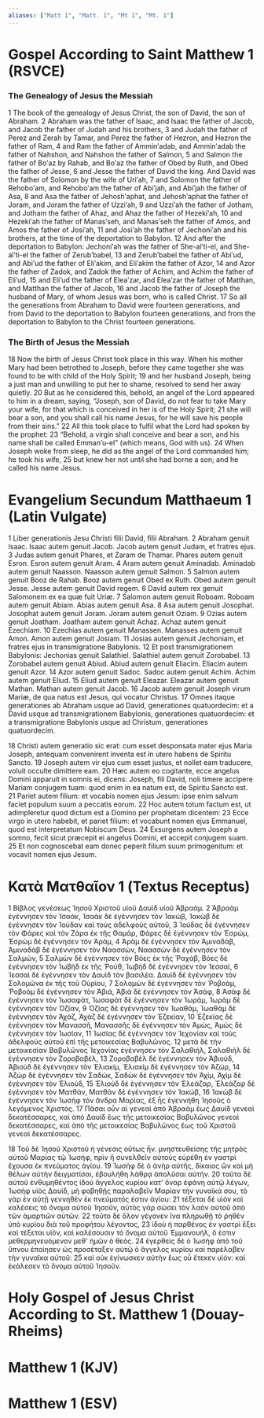 ```yaml
---
aliases: ["Matt 1", "Matt. 1", "Mt 1", "Mt. 1"]
---
```



# Gospel According to Saint Matthew 1 (RSVCE)

### The Genealogy of Jesus the Messiah
1 The book of the genealogy of Jesus Christ, the son of David, the son of Abraham.
2 Abraham was the father of Isaac, and Isaac the father of Jacob, and Jacob the father of Judah and his brothers,
3 and Judah the father of Perez and Zerah by Tamar, and Perez the father of Hezron, and Hezron the father of Ram,
4 and Ram the father of Amminʹadab, and Amminʹadab the father of Nahshon, and Nahshon the father of Salmon,
5 and Salmon the father of Boʹaz by Rahab, and Boʹaz the father of Obed by Ruth, and Obed the father of Jesse,
6 and Jesse the father of David the king. And David was the father of Solomon by the wife of Uriʹah,
7 and Solomon the father of Rehoboʹam, and Rehoboʹam the father of Abiʹjah, and Abiʹjah the father of Asa,
8 and Asa the father of Jehoshʹaphat, and Jehoshʹaphat the father of Joram, and Joram the father of Uzziʹah,
9 and Uzziʹah the father of Jotham, and Jotham the father of Ahaz, and Ahaz the father of Hezekiʹah,
10 and Hezekiʹah the father of Manasʹseh, and Manasʹseh the father of Amos, and Amos the father of Josiʹah,
11 and Josiʹah the father of Jechoniʹah and his brothers, at the time of the deportation to Babylon.
12 And after the deportation to Babylon: Jechoniʹah was the father of She-alʹti-el, and She-alʹti-el the father of Zerubʹbabel,
13 and Zerubʹbabel the father of Abiʹud, and Abiʹud the father of Eliʹakim, and Eliʹakim the father of Azor,
14 and Azor the father of Zadok, and Zadok the father of Achim, and Achim the father of Eliʹud,
15 and Eliʹud the father of Eleaʹzar, and Eleaʹzar the father of Matthan, and Matthan the father of Jacob,
16 and Jacob the father of Joseph the husband of Mary, of whom Jesus was born, who is called Christ.
17 So all the generations from Abraham to David were fourteen generations, and from David to the deportation to Babylon fourteen generations, and from the deportation to Babylon to the Christ fourteen generations.
### The Birth of Jesus the Messiah
18 Now the birth of Jesus Christ took place in this way. When his mother Mary had been betrothed to Joseph, before they came together she was found to be with child of the Holy Spirit;
19 and her husband Joseph, being a just man and unwilling to put her to shame, resolved to send her away quietly.
20 But as he considered this, behold, an angel of the Lord appeared to him in a dream, saying, “Joseph, son of David, do not fear to take Mary your wife, for that which is conceived in her is of the Holy Spirit;
21 she will bear a son, and you shall call his name Jesus, for he will save his people from their sins.”
22 All this took place to fulfil what the Lord had spoken by the prophet:
23 “Behold, a virgin shall conceive and bear a son, and his name shall be called Emmanʹu-el” (which means, God with us).
24 When Joseph woke from sleep, he did as the angel of the Lord commanded him; he took his wife,
25 but knew her not until she had borne a son; and he called his name Jesus.


# Evangelium Secundum Matthaeum 1 (Latin Vulgate)

1 Liber generationis Jesu Christi filii David, filii Abraham.
2 Abraham genuit Isaac. Isaac autem genuit Jacob. Jacob autem genuit Judam, et fratres ejus.
3 Judas autem genuit Phares, et Zaram de Thamar. Phares autem genuit Esron. Esron autem genuit Aram.
4 Aram autem genuit Aminadab. Aminadab autem genuit Naasson. Naasson autem genuit Salmon.
5 Salmon autem genuit Booz de Rahab. Booz autem genuit Obed ex Ruth. Obed autem genuit Jesse. Jesse autem genuit David regem.
6 David autem rex genuit Salomonem ex ea quæ fuit Uriæ.
7 Salomon autem genuit Roboam. Roboam autem genuit Abiam. Abias autem genuit Asa.
8 Asa autem genuit Josophat. Josophat autem genuit Joram. Joram autem genuit Oziam.
9 Ozias autem genuit Joatham. Joatham autem genuit Achaz. Achaz autem genuit Ezechiam.
10 Ezechias autem genuit Manassen. Manasses autem genuit Amon. Amon autem genuit Josiam.
11 Josias autem genuit Jechoniam, et fratres ejus in transmigratione Babylonis.
12 Et post transmigrationem Babylonis: Jechonias genuit Salathiel. Salathiel autem genuit Zorobabel.
13 Zorobabel autem genuit Abiud. Abiud autem genuit Eliacim. Eliacim autem genuit Azor.
14 Azor autem genuit Sadoc. Sadoc autem genuit Achim. Achim autem genuit Eliud.
15 Eliud autem genuit Eleazar. Eleazar autem genuit Mathan. Mathan autem genuit Jacob.
16 Jacob autem genuit Joseph virum Mariæ, de qua natus est Jesus, qui vocatur Christus.
17 Omnes itaque generationes ab Abraham usque ad David, generationes quatuordecim: et a David usque ad transmigrationem Babylonis, generationes quatuordecim: et a transmigratione Babylonis usque ad Christum, generationes quatuordecim.

18 Christi autem generatio sic erat: cum esset desponsata mater ejus Maria Joseph, antequam convenirent inventa est in utero habens de Spiritu Sancto.
19 Joseph autem vir ejus cum esset justus, et nollet eam traducere, voluit occulte dimittere eam.
20 Hæc autem eo cogitante, ecce angelus Domini apparuit in somnis ei, dicens: Joseph, fili David, noli timere accipere Mariam conjugem tuam: quod enim in ea natum est, de Spiritu Sancto est.
21 Pariet autem filium: et vocabis nomen ejus Jesum: ipse enim salvum faciet populum suum a peccatis eorum.
22 Hoc autem totum factum est, ut adimpleretur quod dictum est a Domino per prophetam dicentem:
23 Ecce virgo in utero habebit, et pariet filium: et vocabunt nomen ejus Emmanuel, quod est interpretatum Nobiscum Deus.
24 Exsurgens autem Joseph a somno, fecit sicut præcepit ei angelus Domini, et accepit conjugem suam.
25 Et non cognoscebat eam donec peperit filium suum primogenitum: et vocavit nomen ejus Jesum.


# Κατὰ Ματθαῖον 1 (Textus Receptus)

1 Βίβλος γενέσεως Ἰησοῦ Χριστοῦ υἱοῦ Δαυὶδ υἱοῦ Ἀβραάμ.
2 Ἀβραὰμ ἐγέννησεν τὸν Ἰσαάκ, Ἰσαὰκ δὲ ἐγέννησεν τὸν Ἰακώβ, Ἰακὼβ δὲ ἐγέννησεν τὸν Ἰούδαν καὶ τοὺς ἀδελφοὺς αὐτοῦ,
3 Ἰούδας δὲ ἐγέννησεν τὸν Φάρες καὶ τὸν Ζάρα ἐκ τῆς Θαμάρ, Φάρες δὲ ἐγέννησεν τὸν Ἑσρώμ, Ἑσρὼμ δὲ ἐγέννησεν τὸν Ἀράμ,
4 Ἀρὰμ δὲ ἐγέννησεν τὸν Ἀμιναδάβ, Ἀμιναδὰβ δὲ ἐγέννησεν τὸν Ναασσών, Ναασσὼν δὲ ἐγέννησεν τὸν Σαλμών,
5 Σαλμὼν δὲ ἐγέννησεν τὸν Βόες ἐκ τῆς Ῥαχάβ, Βόες δὲ ἐγέννησεν τὸν Ἰωβὴδ ἐκ τῆς Ῥούθ, Ἰωβὴδ δὲ ἐγέννησεν τὸν Ἰεσσαί,
6 Ἰεσσαὶ δὲ ἐγέννησεν τὸν Δαυὶδ τὸν βασιλέα. Δαυὶδ δὲ ἐγέννησεν τὸν Σολομῶνα ἐκ τῆς τοῦ Οὐρίου,
7 Σολομὼν δὲ ἐγέννησεν τὸν Ῥοβοάμ, Ῥοβοὰμ δὲ ἐγέννησεν τὸν Ἀβιά, Ἀβιὰ δὲ ἐγέννησεν τὸν Ἀσάφ,
8 Ἀσὰφ δὲ ἐγέννησεν τὸν Ἰωσαφάτ, Ἰωσαφὰτ δὲ ἐγέννησεν τὸν Ἰωράμ, Ἰωρὰμ δὲ ἐγέννησεν τὸν Ὀζίαν,
9 Ὀζίας δὲ ἐγέννησεν τὸν Ἰωαθάμ, Ἰωαθὰμ δὲ ἐγέννησεν τὸν Ἀχάζ, Ἀχὰζ δὲ ἐγέννησεν τὸν Ἑζεκίαν,
10 Ἑζεκίας δὲ ἐγέννησεν τὸν Μανασσῆ, Μανασσῆς δὲ ἐγέννησεν τὸν Ἀμώς, Ἀμὼς δὲ ἐγέννησεν τὸν Ἰωσίαν,
11 Ἰωσίας δὲ ἐγέννησεν τὸν Ἰεχονίαν καὶ τοὺς ἀδελφοὺς αὐτοῦ ἐπὶ τῆς μετοικεσίας Βαβυλῶνος.
12 μετὰ δὲ τὴν μετοικεσίαν Βαβυλῶνος Ἰεχονίας ἐγέννησεν τὸν Σαλαθιήλ, Σαλαθιὴλ δὲ ἐγέννησεν τὸν Ζοροβαβέλ,
13 Ζοροβαβὲλ δὲ ἐγέννησεν τὸν Ἀβιούδ, Ἀβιοὺδ δὲ ἐγέννησεν τὸν Ἐλιακίμ, Ἐλιακὶμ δὲ ἐγέννησεν τὸν Ἀζώρ,
14 Ἀζὼρ δὲ ἐγέννησεν τὸν Σαδώκ, Σαδὼκ δὲ ἐγέννησεν τὸν Ἀχίμ, Ἀχὶμ δὲ ἐγέννησεν τὸν Ἐλιούδ,
15 Ἐλιοὺδ δὲ ἐγέννησεν τὸν Ἐλεάζαρ, Ἐλεάζαρ δὲ ἐγέννησεν τὸν Ματθάν, Ματθὰν δὲ ἐγέννησεν τὸν Ἰακώβ,
16 Ἰακὼβ δὲ ἐγέννησεν τὸν Ἰωσὴφ τὸν ἄνδρα Μαρίας, ἐξ ἧς ἐγεννήθη Ἰησοῦς ὁ λεγόμενος Χριστός.
17 Πᾶσαι οὖν αἱ γενεαὶ ἀπὸ Ἀβραὰμ ἕως Δαυὶδ γενεαὶ δεκατέσσαρες, καὶ ἀπὸ Δαυὶδ ἕως τῆς μετοικεσίας Βαβυλῶνος γενεαὶ δεκατέσσαρες, καὶ ἀπὸ τῆς μετοικεσίας Βαβυλῶνος ἕως τοῦ Χριστοῦ γενεαὶ δεκατέσσαρες.

18 Τοῦ δὲ Ἰησοῦ Χριστοῦ ἡ γένεσις οὕτως ἦν. μνηστευθείσης τῆς μητρὸς αὐτοῦ Μαρίας τῷ Ἰωσήφ, πρὶν ἢ συνελθεῖν αὐτοὺς εὑρέθη ἐν γαστρὶ ἔχουσα ἐκ πνεύματος ἁγίου.
19 Ἰωσὴφ δὲ ὁ ἀνὴρ αὐτῆς, δίκαιος ὢν καὶ μὴ θέλων αὐτὴν δειγματίσαι, ἐβουλήθη λάθρᾳ ἀπολῦσαι αὐτήν.
20 ταῦτα δὲ αὐτοῦ ἐνθυμηθέντος ἰδοὺ ἄγγελος κυρίου κατ' ὄναρ ἐφάνη αὐτῷ λέγων, Ἰωσὴφ υἱὸς Δαυίδ, μὴ φοβηθῇς παραλαβεῖν Μαρίαν τὴν γυναῖκά σου, τὸ γὰρ ἐν αὐτῇ γεννηθὲν ἐκ πνεύματός ἐστιν ἁγίου:
21 τέξεται δὲ υἱὸν καὶ καλέσεις τὸ ὄνομα αὐτοῦ Ἰησοῦν, αὐτὸς γὰρ σώσει τὸν λαὸν αὐτοῦ ἀπὸ τῶν ἁμαρτιῶν αὐτῶν.
22 τοῦτο δὲ ὅλον γέγονεν ἵνα πληρωθῇ τὸ ῥηθὲν ὑπὸ κυρίου διὰ τοῦ προφήτου λέγοντος,
23 ἰδοὺ ἡ παρθένος ἐν γαστρὶ ἕξει καὶ τέξεται υἱόν, καὶ καλέσουσιν τὸ ὄνομα αὐτοῦ Ἐμμανουήλ, ὅ ἐστιν μεθερμηνευόμενον μεθ' ἡμῶν ὁ θεός.
24 ἐγερθεὶς δὲ ὁ Ἰωσὴφ ἀπὸ τοῦ ὕπνου ἐποίησεν ὡς προσέταξεν αὐτῷ ὁ ἄγγελος κυρίου καὶ παρέλαβεν τὴν γυναῖκα αὐτοῦ:
25 καὶ οὐκ ἐγίνωσκεν αὐτὴν ἕως οὗ ἔτεκεν υἱόν: καὶ ἐκάλεσεν τὸ ὄνομα αὐτοῦ Ἰησοῦν.


# Holy Gospel of Jesus Christ According to St. Matthew 1 (Douay-Rheims)


# Matthew 1 (KJV)


# Matthew 1 (ESV)

